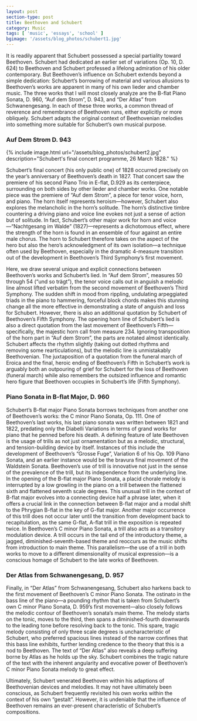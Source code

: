 ```yaml
---
layout: post
section-type: post
title: Beethoven and Schubert
category: Music
tags: [ 'music', 'essays', 'school' ]
bgimage: '/assets/blog_photos/schubert1.jpg'
---
```


It is readily apparent that Schubert possessed a special partiality toward Beethoven. Schubert had dedicated an earlier set of variations (Op. 10, D. 624) to Beethoven and Schubert professed a lifelong admiration of his older contemporary. But Beethoven’s influence on Schubert extends beyond a simple dedication: Schubert’s borrowing of material and various allusions to Beethoven’s works are apparent in many of his own lieder and chamber music. The three works that I will most closely analyze are the B-flat Piano Sonata, D. 960, “Auf dem Strom”, D. 943, and “Der Atlas” from Schwanengesang. In each of these three works, a common thread of reverence and remembrance of Beethoven runs, either explicitly or more obliquely. Schubert adapts the original context of Beethovenian melodies into something more suitable for Schubert’s own musical purpose.

### Auf Dem Strom D. 943

{% include image.html url="/assets/blog_photos/schubert2.jpg" description="Schubert's final concert programme, 26 March 1828." %}

Schubert’s final concert (his only public one) of 1828 occurred precisely on the year’s anniversary of Beethoven’s death in 1827. That concert saw the premiere of his second Piano Trio in E-flat, D.929 as its centerpiece, surrounding on both sides by other lieder and chamber works. One notable piece was the premiere of “Auf dem Strom”, a piece for tenor voice, horn, and piano. The horn itself represents heroism—however, Schubert also explores the melancholic in the horn’s solitude. The horn’s distinctive timbre countering a driving piano and voice line evokes not just a sense of action but of solitude. In fact, Schubert’s other major work for horn and voice—“Nachtgesang im Walde” (1827)—represents a dichotomous effect, where the strength of the horn is found in an ensemble of four against an entire male chorus. The horn to Schubert therefore takes on the aspect of the hero but also the hero’s acknowledgment of its own isolation—a technique often used by Beethoven, especially in the dramatic 4-measure transition out of the development in Beethoven’s Third Symphony’s first movement. 

Here, we draw several unique and explicit connections between Beethoven’s works and Schubert’s lied. In “Auf dem Strom”, measures 50 through 54 (“und so trägt”), the tenor voice calls out in anguish a melodic line almost lifted verbatim from the second movement of Beethoven’s Third Symphony. The sudden shift in mood from rippling, undulating arpeggiated triads in the piano to hammering, forceful block chords makes this stunning change all the more effective in demonstrating a state of anguish and loss for Schubert. However, there is also an additional quotation by Schubert of Beethoven’s Fifth Symphony. The opening horn line of Schubert’s lied is also a direct quotation from the last movement of Beethoven’s Fifth—specifically, the majestic horn call from measure 234. Ignoring transposition of the horn part in “Auf dem Strom”, the parts are notated almost identically. Schubert affects the rhythm slightly (taking out dotted rhythms and removing some rearticulations), but the melodic line is unmistakably Beethovenian. The juxtaposition of a quotation from the funeral march of Eroica and the final, heroic ending of Beethoven’s Fifth in Schubert’s work is arguably both an outpouring of grief for Schubert for the loss of Beethoven (funeral march) while also remembers the outsized influence and romantic hero figure that Beethoven occupies in Schubert’s life (Fifth Symphony).

### Piano Sonata in B-flat Major, D. 960

Schubert’s B-flat major Piano Sonata borrows techniques from another one of Beethoven’s works: the C minor Piano Sonata, Op. 111. One of Beethoven’s last works, his last piano sonata was written between 1821 and 1822, predating only the Diabelli Variations in terms of grand works for piano that he penned before his death. A defining feature of late Beethoven is the usage of trills as not just ornamentation but as a melodic, structural, and tension-building device by itself. Instances of this include the development of Beethoven’s “Grosse Fuge”, Variation 6 of his Op. 109 Piano Sonata, and an earlier instance would be the bravura final movement of the Waldstein Sonata. Beethoven’s use of trill is innovative not just in the sense of the prevalence of the trill, but its independence from the underlying line. In the opening of the B-flat major Piano Sonata, a placid chorale melody is interrupted by a low growling in the piano on a trill between the flattened sixth and flattened seventh scale degrees. This unusual trill in the context of B-flat major evolves into a connecting device half a phrase later, when it offers a crucial link in the connection between B-flat major and a modal shift to the Phrygian B-flat in the key of G-flat major. Another major occurrence of this trill does not occur later until the transition from development back to recapitulation, as the same G-flat, A-flat trill in the exposition is repeated twice. In Beethoven’s C minor Piano Sonata, a trill also acts as a transitory modulation device. A trill occurs in the tail end of the introductory theme, a jagged, diminished-seventh-based theme and reoccurs as the music shifts from introduction to main theme. This parallelism—the use of a trill in both works to move to a different dimensionality of musical expression—is a conscious homage of Schubert to the late works of Beethoven.

### Der Atlas from Schwanengesang, D. 957

Finally, in “Der Atlas” from Schwanengesang, Schubert also harkens back to the first movement of Beethoven’s C minor Piano Sonata. The ostinato in the bass line of the piano—a pounding rhythm that is taken from Schubert’s own C minor Piano Sonata, D. 959’s first movement—also closely follows the melodic contour of Beethoven’s sonata’s main theme. The melody starts on the tonic, moves to the third, then spans a diminished-fourth downwards to the leading tone before resolving back to the tonic. This spare, tragic melody consisting of only three scale degrees is uncharacteristic of Schubert, who preferred spacious lines instead of the narrow confines that this bass line exhibits, further lending credence to the theory that this is a nod to Beethoven. The text of “Der Atlas” also reveals a deep suffering borne by Atlas as he holds up the sky. Schubert combines the tragic nature of the text with the inherent angularity and evocative power of Beethoven’s C minor Piano Sonata melody to great effect.

Ultimately, Schubert venerated Beethoven within his adaptions of Beethovenian devices and melodies. It may not have ultimately been conscious, as Schubert frequently revisited his own works within the context of his own “gestalt”. However, it is undeniable that the influence of Beethoven remains an ever-present characteristic of Schubert’s compositions.
